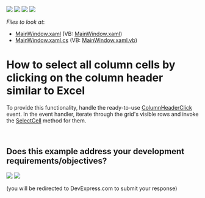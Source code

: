 <!-- default badges list -->
![](https://img.shields.io/endpoint?url=https://codecentral.devexpress.com/api/v1/VersionRange/128652747/13.1.4%2B)
[![](https://img.shields.io/badge/Open_in_DevExpress_Support_Center-FF7200?style=flat-square&logo=DevExpress&logoColor=white)](https://supportcenter.devexpress.com/ticket/details/E2926)
[![](https://img.shields.io/badge/📖_How_to_use_DevExpress_Examples-e9f6fc?style=flat-square)](https://docs.devexpress.com/GeneralInformation/403183)
[![](https://img.shields.io/badge/💬_Leave_Feedback-feecdd?style=flat-square)](#does-this-example-address-your-development-requirementsobjectives)
<!-- default badges end -->
<!-- default file list -->
*Files to look at*:

* [MainWindow.xaml](./CS/B183292SelectingColumnsByClickOnHeader/MainWindow.xaml) (VB: [MainWindow.xaml](./VB/B183292SelectingColumnsByClickOnHeader/MainWindow.xaml))
* [MainWindow.xaml.cs](./CS/B183292SelectingColumnsByClickOnHeader/MainWindow.xaml.cs) (VB: [MainWindow.xaml.vb](./VB/B183292SelectingColumnsByClickOnHeader/MainWindow.xaml.vb))
<!-- default file list end -->
# How to select all column cells by clicking on the column header similar to Excel


<p>To provide this functionality, handle the ready-to-use <a href="https://documentation.devexpress.com/WPF/DevExpress.Xpf.Grid.DataViewBase.ColumnHeaderClick.event">ColumnHeaderClick</a> event. In the event handler, iterate through the grid's visible rows and invoke the <a href="https://documentation.devexpress.com/WPF/DevExpress.Xpf.Grid.TableView.SelectCell.method">SelectCell</a> method for them.</p>

<br/>


<!-- feedback -->
## Does this example address your development requirements/objectives?

[<img src="https://www.devexpress.com/support/examples/i/yes-button.svg"/>](https://www.devexpress.com/support/examples/survey.xml?utm_source=github&utm_campaign=wpf-data-grid-click-column-header-to-select-all-its-cells&~~~was_helpful=yes) [<img src="https://www.devexpress.com/support/examples/i/no-button.svg"/>](https://www.devexpress.com/support/examples/survey.xml?utm_source=github&utm_campaign=wpf-data-grid-click-column-header-to-select-all-its-cells&~~~was_helpful=no)

(you will be redirected to DevExpress.com to submit your response)
<!-- feedback end -->
